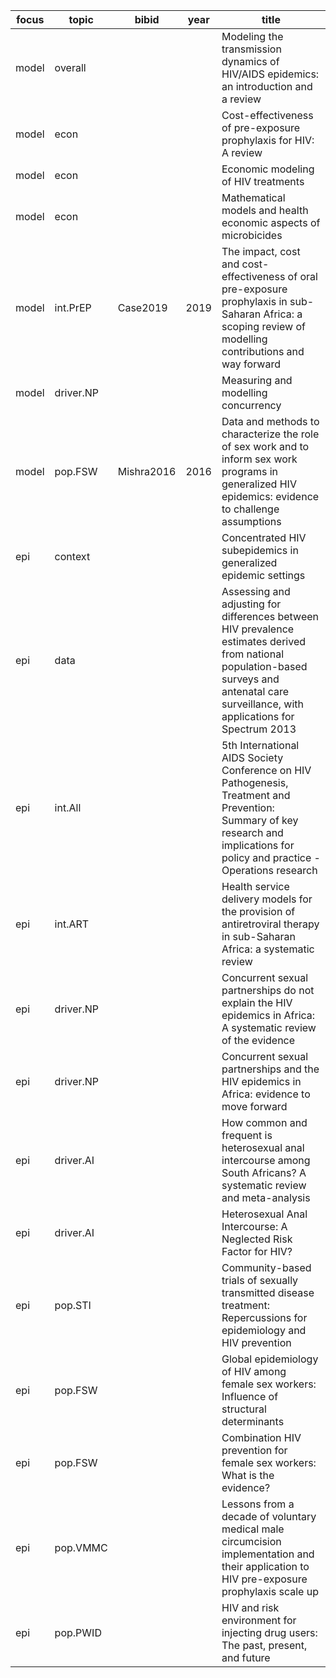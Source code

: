 | focus |  topic     |   bibid       | year | title |
|-------|------------|---------------|------|-------|
  model |  overall   |               |      | Modeling the transmission dynamics of HIV/AIDS epidemics: an introduction and a review
  model |  econ      |               |      | Cost-effectiveness of pre-exposure prophylaxis for HIV: A review
  model |  econ      |               |      | Economic modeling of HIV treatments
  model |  econ      |               |      | Mathematical models and health economic aspects of microbicides
  model |  int.PrEP  | Case2019      | 2019 | The impact, cost and cost-effectiveness of oral pre-exposure prophylaxis in sub-Saharan Africa: a scoping review of modelling contributions and way forward
  model |  driver.NP |               |      | Measuring and modelling concurrency
  model |  pop.FSW   |  Mishra2016   | 2016 | Data and methods to characterize the role of sex work and to inform sex work programs in generalized HIV epidemics: evidence to challenge assumptions
  epi   |  context   |               |      | Concentrated HIV subepidemics in generalized epidemic settings
  epi   |  data      |               |      | Assessing and adjusting for differences between HIV prevalence estimates derived from national population-based surveys and antenatal care surveillance, with applications for Spectrum 2013
  epi   |  int.All   |               |      | 5th International AIDS Society Conference on HIV Pathogenesis, Treatment and Prevention: Summary of key research and implications for policy and practice - Operations research
  epi   |  int.ART   |               |      | Health service delivery models for the provision of antiretroviral therapy in sub-Saharan Africa: a systematic review
  epi   |  driver.NP |               |      | Concurrent sexual partnerships do not explain the HIV epidemics in Africa: A systematic review of the evidence
  epi   |  driver.NP |               |      | Concurrent sexual partnerships and the HIV epidemics in Africa: evidence to move forward
  epi   |  driver.AI |               |      | How common and frequent is heterosexual anal intercourse among South Africans? A systematic review and meta-analysis
  epi   |  driver.AI |               |      | Heterosexual Anal Intercourse: A Neglected Risk Factor for HIV?
  epi   |  pop.STI   |               |      | Community-based trials of sexually transmitted disease treatment: Repercussions for epidemiology and HIV prevention
  epi   |  pop.FSW   |               |      | Global epidemiology of HIV among female sex workers: Influence of structural determinants
  epi   |  pop.FSW   |               |      | Combination HIV prevention for female sex workers: What is the evidence?
  epi   |  pop.VMMC  |               |      | Lessons from a decade of voluntary medical male circumcision implementation and their application to HIV pre-exposure prophylaxis scale up
  epi   |  pop.PWID  |               |      | HIV and risk environment for injecting drug users: The past, present, and future

